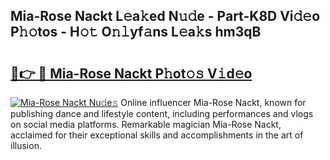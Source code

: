 ## Mia-Rose Nackt L𝚎a𝚔ed N𝚞𝚍e - Part-K8D Vi𝚍𝚎o P𝚑𝚘tos - H𝚘𝚝 O𝚗𝚕yf𝚊ns L𝚎a𝚔s hm3qB

# <h2><a href="http://kfdb13k.oniu.top/?m=Mia-Rose+Nackt">🔗👉 🔴 Mia-Rose Nackt P𝚑ot𝚘𝚜 V𝚒d𝚎o</a></h2>

[![Mia-Rose Nackt Nu𝚍e𝚜](https://i.imgur.com/0qMVB7G.gif)](http://kfdb13k.oniu.top/?m=Mia-Rose+Nackt)
Online influencer Mia-Rose Nackt, known for publishing dance and lifestyle content, including performances and vlogs on social media platforms. Remarkable magician Mia-Rose Nackt, acclaimed for their exceptional skills and accomplishments in the art of illusion.  
